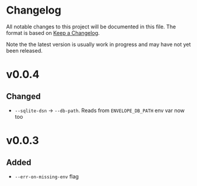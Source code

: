 # Changelog

All notable changes to this project will be documented in this file. The format
is based on [Keep a Changelog](https://keepachangelog.com/en/1.0.0/).

Note the the latest version is usually work in progress and may have not yet been released.

# v0.0.4

## Changed

- `--sqlite-dsn` -> `--db-path`. Reads from `ENVELOPE_DB_PATH` env var now too

# v0.0.3

## Added

- `--err-on-missing-env` flag
